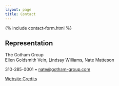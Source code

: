 ```yaml
---
layout: page
title: Contact
---
```


{% include contact-form.html %}

## Representation

The Gotham Group  
Ellen Goldsmith Vein, Lindsay Williams, Nate Matteson

310-285-0001 • [nate@gotham-group.com](mailto:nate@gotham-group.com)

<p class="mt2"><a href="/credits">Website Credits</a></p>
